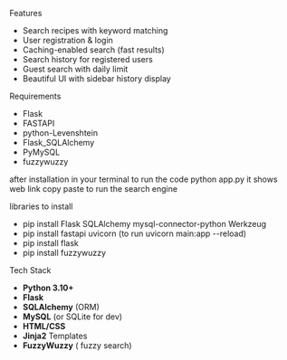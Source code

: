 Features

- Search  recipes with keyword matching
-  User registration & login
-  Caching-enabled search (fast results)
-  Search history for registered users
-  Guest search with daily limit
-  Beautiful UI with sidebar history display

Requirements
- Flask
- FASTAPI
- python-Levenshtein
- Flask_SQLAlchemy
- PyMySQL
- fuzzywuzzy

after installation in your terminal to run the code python app.py
it shows web link copy paste to run the search engine

libraries to install
- pip install Flask SQLAlchemy mysql-connector-python Werkzeug
- pip install fastapi uvicorn (to run uvicorn main:app --reload)
- pip install flask
- pip install fuzzywuzzy


Tech Stack

- **Python 3.10+**
- **Flask**
- **SQLAlchemy** (ORM)
- **MySQL** (or SQLite for dev)
- **HTML/CSS**
- **Jinja2** Templates
- **FuzzyWuzzy** ( fuzzy search)

